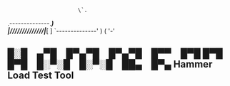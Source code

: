                           \`. 
.--------------.___________) \
|//////////////|___________[ ]
`--------------'           ) (
                           '-'

█░█ ▄▀█ █▀▄▀█ █▀▄▀█ █▀▀ █▀█
█▀█ █▀█ █░▀░█ █░▀░█ ██▄ █▀▄
Hammer Load Test Tool 
----------------------------------------------------------------------------------------
